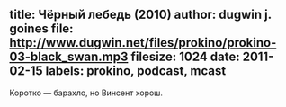title: Чёрный лебедь (2010)
author: dugwin j. goines
file: http://www.dugwin.net/files/prokino/prokino-03-black_swan.mp3
filesize: 1024
date: 2011-02-15
labels: prokino, podcast, mcast
---
Коротко — барахло, но Винсент хорош.
